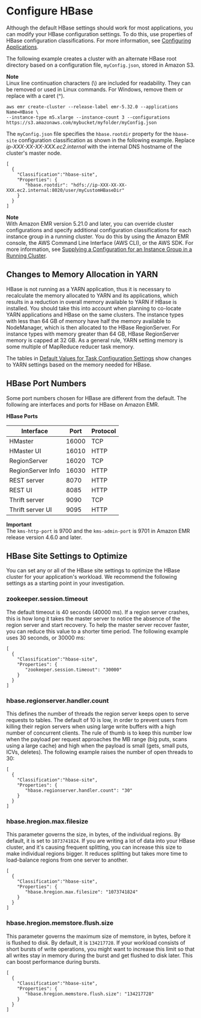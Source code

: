# Configure HBase<a name="emr-hbase-configure"></a>

Although the default HBase settings should work for most applications, you can modify your HBase configuration settings\. To do this, use properties of HBase configuration classifications\. For more information, see [Configuring Applications](emr-configure-apps.md)\.

The following example creates a cluster with an alternate HBase root directory based on a configuration file, `myConfig.json`, stored in Amazon S3\.

**Note**  
Linux line continuation characters \(\\\) are included for readability\. They can be removed or used in Linux commands\. For Windows, remove them or replace with a caret \(^\)\.

```
aws emr create-cluster --release-label emr-5.32.0 --applications Name=HBase \
--instance-type m5.xlarge --instance-count 3 --configurations https://s3.amazonaws.com/mybucket/myfolder/myConfig.json
```

The `myConfig.json` file specifies the `hbase.rootdir` property for the `hbase-site` configuration classification as shown in the following example\. Replace *ip\-XXX\-XX\-XX\-XXX\.ec2\.internal* with the internal DNS hostname of the cluster's master node\.

```
[
  {
    "Classification":"hbase-site",
    "Properties": {
       "hbase.rootdir": "hdfs://ip-XXX-XX-XX-XXX.ec2.internal:8020/user/myCustomHBaseDir"
    }
  }
]
```

**Note**  
With Amazon EMR version 5\.21\.0 and later, you can override cluster configurations and specify additional configuration classifications for each instance group in a running cluster\. You do this by using the Amazon EMR console, the AWS Command Line Interface \(AWS CLI\), or the AWS SDK\. For more information, see [Supplying a Configuration for an Instance Group in a Running Cluster](https://docs.aws.amazon.com/emr/latest/ReleaseGuide/emr-configure-apps-running-cluster.html)\.

## Changes to Memory Allocation in YARN<a name="emr-hbase-configure-yarn"></a>

HBase is not running as a YARN application, thus it is necessary to recalculate the memory allocated to YARN and its applications, which results in a reduction in overall memory available to YARN if HBase is installed\. You should take this into account when planning to co\-locate YARN applications and HBase on the same clusters\. The instance types with less than 64 GB of memory have half the memory available to NodeManager, which is then allocated to the HBase RegionServer\. For instance types with memory greater than 64 GB, HBase RegionServer memory is capped at 32 GB\. As a general rule, YARN setting memory is some multiple of MapReduce reducer task memory\.

The tables in [Default Values for Task Configuration Settings](emr-hadoop-task-config.md#emr-hadoop-task-jvm) show changes to YARN settings based on the memory needed for HBase\.

## HBase Port Numbers<a name="emr-hbase-ports"></a>

Some port numbers chosen for HBase are different from the default\. The following are interfaces and ports for HBase on Amazon EMR\.


**HBase Ports**  

| Interface | Port | Protocol | 
| --- | --- | --- | 
| HMaster | 16000 | TCP | 
| HMaster UI | 16010 | HTTP | 
| RegionServer | 16020 | TCP | 
| RegionServer Info | 16030 | HTTP | 
| REST server | 8070 | HTTP | 
| REST UI | 8085 | HTTP | 
| Thrift server | 9090 | TCP | 
| Thrift server UI | 9095 | HTTP | 

**Important**  
The `kms-http-port` is 9700 and the `kms-admin-port` is 9701 in Amazon EMR release version 4\.6\.0 and later\.

## HBase Site Settings to Optimize<a name="emr-hbase-settings-optimize"></a>

You can set any or all of the HBase site settings to optimize the HBase cluster for your application's workload\. We recommend the following settings as a starting point in your investigation\.

### zookeeper\.session\.timeout<a name="emr-hbase-zookeeper.session.timeout"></a>

The default timeout is 40 seconds \(40000 ms\)\. If a region server crashes, this is how long it takes the master server to notice the absence of the region server and start recovery\. To help the master server recover faster, you can reduce this value to a shorter time period\. The following example uses 30 seconds, or 30000 ms: 

```
[
  {
    "Classification":"hbase-site",
    "Properties": {
       "zookeeper.session.timeout": "30000"
    }
  }
]
```

### hbase\.regionserver\.handler\.count<a name="emr-hbase-hbase.regionserver.handler.count"></a>

This defines the number of threads the region server keeps open to serve requests to tables\. The default of 10 is low, in order to prevent users from killing their region servers when using large write buffers with a high number of concurrent clients\. The rule of thumb is to keep this number low when the payload per request approaches the MB range \(big puts, scans using a large cache\) and high when the payload is small \(gets, small puts, ICVs, deletes\)\. The following example raises the number of open threads to 30: 

```
[
  {
    "Classification":"hbase-site",
    "Properties": {
       "hbase.regionserver.handler.count": "30"
    }
  }
]
```

### hbase\.hregion\.max\.filesize<a name="emr-hbase-hbase.hregion.max.filesize"></a>

This parameter governs the size, in bytes, of the individual regions\. By default, it is set to `1073741824`\. If you are writing a lot of data into your HBase cluster, and it's causing frequent splitting, you can increase this size to make individual regions bigger\. It reduces splitting but takes more time to load\-balance regions from one server to another\. 

```
[
  {
    "Classification":"hbase-site",
    "Properties": {
       "hbase.hregion.max.filesize": "1073741824"
    }
  }
]
```

### hbase\.hregion\.memstore\.flush\.size<a name="emr-hbase-hbase.hregion.memstore.flush.size"></a>

This parameter governs the maximum size of memstore, in bytes, before it is flushed to disk\. By default, it is `134217728`\. If your workload consists of short bursts of write operations, you might want to increase this limit so that all writes stay in memory during the burst and get flushed to disk later\. This can boost performance during bursts\. 

```
[
  {
    "Classification":"hbase-site",
    "Properties": {
       "hbase.hregion.memstore.flush.size": "134217728"
    }
  }
]
```
